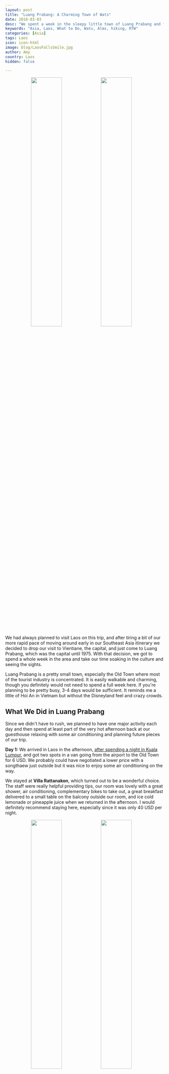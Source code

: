 ```yaml
---
layout: post
title: "Luang Prabang: A Charming Town of Wats"
date: 2018-03-03
desc: "We spent a week in the sleepy little town of Luang Prabang and found that it reminded us of Vietnam's Hoi An–just less crazy, touristy, and Disneyland-like."
keywords: "Asia, Laos, What to Do, Wats, Alms, hiking, RTW"
categories: [Asia]
tags: Laos
icon: icon-html
image: blog/LaosFallsSmile.jpg
author: Amy
country: Laos
hidden: false

---
```

<div style="text-align: center; max-width: calc(100% - 20px);"><a href="/static/assets/img/blog/LaosFlower.jpg" target="_blank"><img src="/static/assets/img/blog/LaosFlower.jpg" width="45%"></a> <a href="/static/assets/img/blog/LaosPalace.jpg" target="_blank"><img src="/static/assets/img/blog/LaosPalace.jpg" width="45%"></a><p><i></i></p></div><p></p>

We had always planned to visit Laos on this trip, and after tiring a bit of our more rapid pace of moving around early in our Southeast Asia itinerary we decided to drop our visit to Vientiane, the capital, and just come to Luang Prabang, which was the capital until 1975. With that decision, we got to spend a whole week in the area and take our time soaking in the culture and seeing the sights.

Luang Prabang is a pretty small town, especially the Old Town where most of the tourist industry is concentrated. It is easily walkable and charming, though you definitely would not need to spend a full week here. If you're planning to be pretty busy, 3-4 days would be sufficient. It reminds me a little of Hoi An in Vietnam but without the Disneyland feel and crazy crowds. 

## <i class="fa fa-check-square" aria-hidden="true" style="color:#2495C4;"></i> What We Did in Luang Prabang

Since we didn't have to rush, we planned to have one major activity each day and then spend at least part of the very hot afternoon back at our guesthouse relaxing with some air conditioning and planning future pieces of our trip. 

**Day 1:** We arrived in Laos in the afternoon, [after spending a night in Kuala Lumpur](http://site.awellchartedpath.com/blog/2018/02/Langkawi/), and got two spots in a van going from the airport to the Old Town for 6 USD. We probably could have negotiated a lower price with a songthaew just outside but it was nice to enjoy some air conditioning on the way. 

We stayed at **Villa Rattanakon**, which turned out to be a wonderful choice. The staff were really helpful providing tips, our room was lovely with a great shower, air conditioning, complementary bikes to take out, a great breakfast delivered to a small table on the balcony outside our room, and ice cold lemonade or pineapple juice when we returned in the afternoon. I would definitely recommend staying here, especially since it was only 40 USD per night.

<div style="text-align: center; max-width: calc(100% - 20px);"><a href="/static/assets/img/blog/LaosFood.jpg" target="_blank"><img src="/static/assets/img/blog/LaosFood.jpg" width="45%"></a> <a href="/static/assets/img/blog/LaosNightMarket.jpg" target="_blank"><img src="/static/assets/img/blog/LaosNightMarket.jpg" width="45%"></a><p><i></i></p></div><p></p>

After settling in, we headed to the **Night Market** a few minutes away to find some dinner. Compared to some other cities, the market in Luang Prabang is pretty tame. Other than the small alley we often ate in where it's narrow and jammed with people, the street is not too crowded. You can find plenty of clothes and souvenirs for sale but the best part is the food. We skipped some of the very popular buffet style stalls in the interest of trying to not get sick before we get to India next week and headed for some Khao Soi. Khao Soi is a noodle soup with clear pork stock and topped with a bolognese of pork, tomatoes, chilli, and fermented soy bean paste and it was delicious. 

**Day 2:** Our outing for the day was making our way up the many steps of **Mount Phousi**. The "mount" is more of a large hill in the center of the Old Town and it is dotted with Buddha statues and religious buildings leading up to a temple at the peak of the hill. While walk up is enjoyable (and provides a little exercise) the views are the main attraction. From the top, you get a great view over the Old Town and across the Mekong. Entrance is 20,000 Kip/person (~2.40 USD) but is well worth it. 

<div style="text-align: center; max-width: calc(100% - 20px);"><a href="/static/assets/img/blog/LaosPhousiStairs.jpg" target="_blank"><img src="/static/assets/img/blog/LaosPhousiStairs.jpg" width="20%"></a> <a href="/static/assets/img/blog/LaosPhousiFoot.jpg" target="_blank"><img src="/static/assets/img/blog/LaosPhousiFoot.jpg" width="35.5%"></a> <a href="/static/assets/img/blog/LaosPhousiView.jpg" target="_blank"><img src="/static/assets/img/blog/LaosPhousiView.jpg" width="35.5%"></a><p><i></i></p></div><p></p>

We took the back stairs on the side near the Nam Khan river rather than the more popular (and direct) route across from the Royal Palace. It was less crowded and took us past a cave full of Buddha statues and a building that houses what is supposed to be a Buddha footprint. I say supposed to because I was very confused to find that the footprint is _huge_ and was not aware the Buddha was a giant...

We took the more popular route back down and it is definitely quicker but we wouldn't miss the back side of the hill. 

After our climb we went to **Xieng Thong Noodle**, a noodle shop near the end of Sisavangvong Road. There was one other tourist there when we visited but it seemed to be more popular with locals. They don't have a lot of variety–you can get pork noodle soup, egg noodle soup, or pork and egg noodle soup-but what they lack in variety they more than make up for in deliciousness. I'm not sure what they put in their broth is thick and the noodles are delightfully chewy (though apparently I'm in the minority in really enjoying that). At 1.5 USD per bowl, we decided quickly we'd be back before the week was over.

You can't visit Luang Prabang without visiting some of the many Wats (temples) that are scattered around the city and surrounding area. We spent some time exploring Wat Xiengthong with it's detailed and colorful mosaics and quirky decorative touches. 

<div style="text-align: center; max-width: calc(100% - 20px);"><a href="/static/assets/img/blog/LaosWatX.jpg" target="_blank"><img src="/static/assets/img/blog/LaosWatX.jpg" width="32%"></a> <a href="/static/assets/img/blog/LaosWatX2.jpg" target="_blank"><img src="/static/assets/img/blog/LaosWatX2.jpg" width="32%"></a> <a href="/static/assets/img/blog/LaosWatX3.jpg" target="_blank"><img src="/static/assets/img/blog/LaosWatX3.jpg" width="32%"></a><p><i></i></p></div><p></p>

To cool off from the afternoon heat (it was in the high 90s everyday) we stopped at **Saffron Cafe** for me to enjoy a coffee while we sat in the shade looking out over the Mekong. While the coffee is twice the price of a large fruit shake from a street stall; it was delicious, service was great, and having a place to sit and read by the river made it worthwhile.

**Day 3:** I had been itching to do more hiking and so I looked up options around Luang Prabang. There are lots of options for trekking with a guide but we decided to go with the much cheaper, self-guided walk/hike to Wat Chomphet and beyond on the other side of the Mekong River. I used the [Hobo Maps area map as a guide](http://hobomaps.com/LuangPrabangAreaMap.html) and almost certainly wouldn't have adventured as far without it. Some of the paths are now blocked with barbed wire fences but we enjoyed exploring even if we couldn't go everywhere we planned. The map includes what would be a much longer bike route but we stuck to walking along the path of the Mekong and ended up doing about a 6 mile loop. 

To start, we walked on to a small car ferry across the Mekong. It's a short trip that runs almost continuously and costs 5,000 Kip /person (~0.60 USD). 

From there we walked along a nicely paved path through a village until we reached **Wat Chomphet**. Entrance to the Wat is 20,000 Kip/person, just like Mount Phousi but the views are just as wonderful. 

<div style="text-align: center; max-width: calc(100% - 20px);"><a href="/static/assets/img/blog/LaosWatChomphet.jpg" target="_blank"><img src="/static/assets/img/blog/LaosWatChomphet.jpg" width="35.5%"></a> <a href="/static/assets/img/blog/LaosWatChomphet2.jpg" target="_blank"><img src="/static/assets/img/blog/LaosWatChomphet2.jpg" width="20%"></a> <a href="/static/assets/img/blog/LaosHikeChompetView.jpg" target="_blank"><img src="/static/assets/img/blog/LaosHikeChompetView.jpg" width="35.5%"></a><p><i></i></p></div><p></p>

We then continued along paths that became less and less maintained, past Wats, and a few huts/shacks, until we reached a large Wat that was actively under construction. That is the point that marks the start of a path marked by golden cones through a forest and past several art installations and sets of Buddha statues. 

<div style="text-align: center; max-width: calc(100% - 20px);"><a href="/static/assets/img/blog/LaosHike.jpg" target="_blank"><img src="/static/assets/img/blog/LaosHike.jpg" width="25.4%"></a> <a href="/static/assets/img/blog/LaosHikeMarker.jpg" target="_blank"><img src="/static/assets/img/blog/LaosHikeMarker.jpg" width="25.4%"></a> <a href="/static/assets/img/blog/LaosHikeFence.jpg" target="_blank"><img src="/static/assets/img/blog/LaosHikeFence.jpg" width="25.4%"></a><p><i></i></p></div><p></p>

From there we were going to try to complete a loop up to the the 7-head Naga on the ridge shown on the map but found that no matter which path we tried it ended in a fence or just disappeared into the forest. Instead, we finally decided to backtrack a little and follow a dirt road back to the ferry rather than following the exact same path we'd taken before. 

While it did get hot by the time we were heading back, most of the path is pretty shady. We also only say a few other tourists on our walk, though many more were disembarking the ferry as we were heading back toward Old Town. 

<div style="text-align: center;"><a href="/static/assets/img/blog/LaosHikePANO.jpg" target="_blank"><img src="/static/assets/img/blog/LaosHikePANO.jpg" style="max-width: calc(85% - 20px);"></a><p><i></i></p></div><p></p> 

After all our hiking, we wanted to relax and cool off. Almost every blog or must do list for Luang Prabang, as well as our guest house, recommends Utopia. It's a restaurant and bar overlooking the Nam Khan that is very popular with backpackers, especially because it stays open until 11pm, when most things have already closed. We decided to give it a try. The view was just as good as promised and the space is nice with tables as well as cushions to lounge on in the sun but the service was bad and the food was worse. We ordered a tofu dish as a snack and after some confusion where after 30 minutes they brought us two cocktails we didn't order instead of the tofu we finally got four very mediocre barely warm cubes of tofu with a little sauce and cheese on top. You're also able to smoke and _many_ people were, which really ruined my ability to enjoy. Needless to say, I was not impressed and would steer clear of this place unless all I wanted was a tower of beer. 

For dinner, we visited **Joy's Restaurant**, which is on the far edge of the tourist area and was mostly empty both times we ate there. Their Lao food was _great_, and we appreciated the chance to try some dishes that most of the tourist restaurants seem to have decided were too spicy/adventurous for most visitors.

**Day 4:** One thing we have often enjoyed while traveling is being able to get outside the area where most tourists see. The Old Town of Luang Prabang is great but is clearly not where local people spend their time, except for working in tourist related industries. So, we borrowed bikes from our guesthouse and went exploring in the nearby outskirts of the city before the day got to hot. 

We started by biking to **Wat Phon Phao**, which we'd noticed on our way into town from the airport. Unfortunately, we didn't do our research in advance so after huffing and puffing up a few hills on our single-speed bikes, the main temple was closed for the morning. We could have waited for an hour for it to open but instead we decided to continue biking. We made our way across the Nam Khan River to where it is clear more locals live, eat, and shop as well as to a large local market where you could buy most anything. We did see one food tour going on there while we were there but it was mostly locals going about their shopping. 

<div style="text-align: center; max-width: calc(100% - 20px);"><a href="/static/assets/img/blog/LaosWat1.jpg" target="_blank"><img src="/static/assets/img/blog/LaosWat1.jpg" width="45%"></a> <a href="/static/assets/img/blog/LaosWatClosed.jpg" target="_blank"><img src="/static/assets/img/blog/LaosWatClosed.jpg" width="25.4%"></a><p><i></i></p></div><p></p>

As a reward for our hard work biking around, we treated ourselves to 2-for-1 cocktails at **Dyen Sabai**. We were hoping this would be a better alternative to Utopia and while it was non-smoking and the cocktails were quite strong, the food was on the expensive side and service was very slow. Still we could relax in the shade and read with a view of the river. To get to Dyen Sabai, you have to cross a bamboo bridge over the Nam Khan river during dry season for 5,000 kip per person roundtrip–apparently during rainy season there is a free raft back and forth instead. The fee is supposed to cover the cost of rebuilding the bridge each year because it is washed away during the rainy season. 

**Day 5:** Our main adventure was to visit the **Kuang Si Waterfalls** and I can not say enough how pretty/amazing it was. After [reading about options for getting to Kuang Si](http://somanymiles.com/2013/05/how-to-get-to-kuang-si-waterfall-luang-prabang/), we decided to pass on negotiating a shared tuktuk or a shared van and rent a motorbike for ourselves instead. After using them during our [trip to Koh Lanta](http://site.awellchartedpath.com/blog/2018/02/koh-lanta/), Nate felt comfortable enough to take one the 35km to the falls. The motorbike was 120,000 Kip (~15 USD) for the full day but makes for a nice way to see the outskirts of Luang Prabang and means you don't have any time constraints leaving for or heading back from the falls. 

We parked our bike, paid a nominal fee to have someone keep an eye on it, and headed toward the falls. Entrance is 20,000 Kip (~2.50 USD) and is completely worth every penny. You start by walking through **Tat Kuang Si Bear Rescue Centre**, we decided to save the cute bears until our way back to try to take advantage of showing up on the earlier side (10:00am) to avoid crowds at the falls. 

<div style="text-align: center; max-width: calc(100% - 20px);"><a href="/static/assets/img/blog/LaosFallsHike.jpg" target="_blank"><img src="/static/assets/img/blog/LaosFallsHike.jpg" width="20%"></a> <a href="/static/assets/img/blog/LaosFallsSmile.jpg" target="_blank"><img src="/static/assets/img/blog/LaosFallsSmile.jpg" width="35.5%"></a> <a href="/static/assets/img/blog/LaosFalls1.jpg" target="_blank"><img src="/static/assets/img/blog/LaosFalls1.jpg" width="35.5%"></a><p><i></i></p></div><p></p>

After getting advice from a friend not to be intimidated by the cautionary signs about the trekking path, we ventured into a hike up from the lower pools along a forrest path that was sometimes steep, sometimes slippery, but mostly free from any other people. There is also the option to take wooden walkways and stairs up and we took that route back down but the trekking route was not bad, even in my cheap flip flops, and was much quieter. 

When you get to the main portion of the falls, its beauty stops you in your tracks. The water is bright turquoise and yet you can also see the bottom in many places. There are cascades down at several different levels and the sound of the water is very peaceful. There weren't too many people there when we first arrived but as we made our way down closer to noon, many more people had showen up. 

If you don't have mobility issues, you can make your way even further up to some additional pools at the top of the falls. There is one you can swim in and others have little wooden bridges across them. 

<div style="text-align: center; max-width: calc(100% - 20px);"><a href="/static/assets/img/blog/LaosFallsTree.jpg" target="_blank"><img src="/static/assets/img/blog/LaosFallsTree.jpg" width="24.5%"></a> <a href="/static/assets/img/blog/LaosSwim.jpg" target="_blank"><img src="/static/assets/img/blog/LaosSwim.jpg" width="43.5%"></a> <a href="/static/assets/img/blog/LaosFallsDog.jpg" target="_blank"><img src="/static/assets/img/blog/LaosFallsDog.jpg" width="24.5%"></a><p><i></i></p></div><p></p>

We misread the map and thought we would easily be able to get to the water source of the falls only to later learn, after giving up on two different trails, that the source is about 2km away. Our search did take us down a path that led to a pretty pool off away from the main paths though and on our way to it we also picked up a puppy who decided she wanted to be our guide. She would bound ahead of us only to come back and make sure we were still following. She was adorable and didn't abandon us until we got all the way back to the lower pools and she found a family picnic to crash. 

Before we left, we had to go for a swim in the pools, of course. At the time I had somehow missed that there is [a "secret pool" if you're willing to ignore some signs and barbed wire](https://www.nomadicmatt.com/travel-blogs/kuang-si-waterfalls-laos/) but to be honest, I probably wouldn't have been willing to ignore the signs anyway (too much of a rule follower for my own good sometimes). Still, we went back to the lower pools to join about a dozen other swimmers of all ages. Full disclosure, when I put my feet in the water for the first time, I really didn't think I was going to get in. The water is _freezing_ and in case you haven't learned already from my dislike of cold showers ([like too many cold showers in Myanmar](http://site.awellchartedpath.com/blog/2017/12/Yangon/) or [at my silent retreat](http://site.awellchartedpath.com/blog/2018/02/meditation-retreat/). But, I knew I would regret not getting in. So, with only a little cajoling from Nate, I made the plunge. I'd like to say it wasn't so bad once I got in... but it was ice cold and there were fish nibbling at me instantly. We still swam around a little but quickly decided this wasn't going to be a great way to relax for long. So, we got out, dried off, and headed back toward motorbike. 

<div style="text-align: center; max-width: calc(100% - 20px);"><a href="/static/assets/img/blog/LaosScooter.jpg" target="_blank"><img src="/static/assets/img/blog/LaosScooter.jpg" width="45%"></a> <a href="/static/assets/img/blog/LaosHelmet.jpg" target="_blank"><img src="/static/assets/img/blog/LaosHelmet.jpg" width="25.4%"></a><p><i>Safety first with out helmets for riding around Luang Prabang on our motorbike.</i></p></div><p></p>

**Day 6:** Our final full day in Luang Prabang started with watching **Tak Bat** or the giving of alms. I originally wasn't sure I wanted to go, assuming I would be horribly frustrated by crowds of tourists being disrespectful of the ceremony and the importance it has for Buddhists. We decided in the end to gice it a try and set our alarm for 5:00am (had we really done our research in advance we would have learned that in the winter the process starts closer to 6:00am instead of 5:30am like we thought and would have stayed in bed longer...). We walked along the main street through the Old Town until we found the area where the tourist vans that are everywhere could no longer go, beyond that point one side of the street was lined with small plastic stools and the other was lined with vendors selling food that could be offered to the monks. There were definitely people not being respectful but it wasn't nearly as bad as I had expected. Maybe I've gotten too jaded?

As the sun starts to rise, monks start to make their way along the street accepting small bits of food from those offering it. Many on the monks are young novices, more than I had expected. Watching them scurry between groups collecting their food for the day was an interesting experience and one I had not yet seen, despite traveling through several countries with very large Buddhist populations. I'm glad we observed but we also made sure we were positioned to be able to easily escape down a side street and circle back to our hotel without causing any disruptions so that we could get some breakfast. 

<div style="text-align: center; max-width: calc(100% - 20px);"><a href="/static/assets/img/blog/LaosMonks1.jpg" target="_blank"><img src="/static/assets/img/blog/LaosMonks1.jpg" width="45%"></a> <a href="/static/assets/img/blog/LaosMonks2.jpg" target="_blank"><img src="/static/assets/img/blog/LaosMonks2.jpg" width="45%"></a><p><i>Tak Bat.</i></p></div><p></p>

If you are ever in Luang Prabang and planning to observe or participate in Tak Bat, I highly recommend the [Wanderlust Movement post about dos and don'ts for the alms giving ceremony](https://www.wanderlustmovement.org/blog/responsible-travellers-guide-alms-giving-luang-prabang).

-> Booked final accommodation
-> Tamarind

**Day 7:** We...

Having enjoyed a very laid back week here, we'll be switching into high gear for our whirlwind trip through India next. We have a lot of places to visit and a lot of trains to take to get there, so the days of lazing around reading with a coffee in the afternoon are probably over for awhile. 

## <i class="fa fa-check-square" aria-hidden="true" style="color:#2495C4;"></i> How We Did with Our Budget

For our time in Laos, we had budgeted as much as 45 USD a night for accommodations. We ended up spending 40 USD per night for our lovely room at **Villa Rattanakon**, which turned out to be one of the best places we've stayed on the whole trip.

We had also budgeted 8 USD per day per person for food and 8 USD per day per person for entertainment. Out of that planned 32 USD per day we ended up spending only ## USD per day on average, including our nice dinner at **Tamarind** (## USD) and our motorbike rental for visiting the waterfalls (15 USD).
